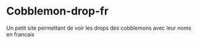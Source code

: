 # Cobblemon-drop-fr
Un petit site permettant de voir les drops des cobblemons avec leur noms en francais
